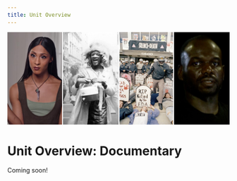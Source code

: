 ```yaml
---
title: Unit Overview
---
```

<img src="/img/documentary_medley.jpg" class="medley">

# Unit Overview: Documentary
Coming soon!
